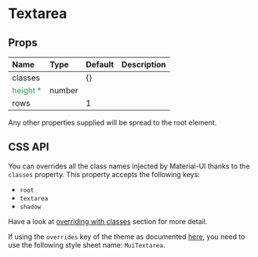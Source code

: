 <!--- This documentation is automatically generated, do not try to edit it. -->

# Textarea



## Props
| Name | Type | Default | Description |
|:-----|:-----|:--------|:------------|
| classes |  | {} |  |
| <span style="color: #31a148">height *</span> | number |  |  |
| rows |  | 1 |  |

Any other properties supplied will be spread to the root element.

## CSS API

You can overrides all the class names injected by Material-UI thanks to the `classes` property.
This property accepts the following keys:
- `root`
- `textarea`
- `shadow`

Have a look at [overriding with classes](/customization/overrides#overriding-with-classes)
section for more detail.

If using the `overrides` key of the theme as documented
[here](/customization/themes#customizing-all-instances-of-a-component-type),
you need to use the following style sheet name: `MuiTextarea`.

